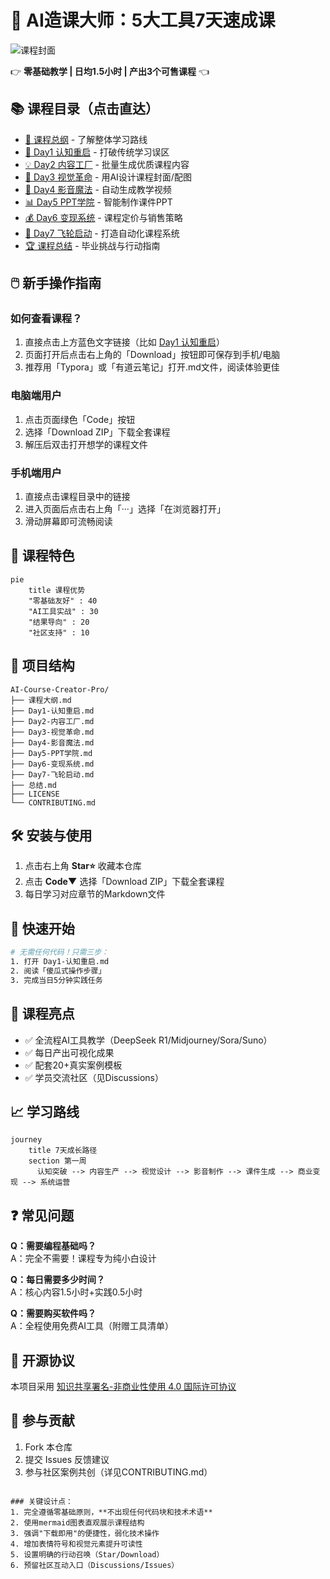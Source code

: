 # 🚀 AI造课大师：5大工具7天速成课

![课程封面](https://via.placeholder.com/1200x400?text=AI+Course+Creator+Pro)

👉 **零基础教学 | 日均1.5小时 | 产出3个可售课程** 👈

## 📚 课程目录（点击直达）
- [📖 课程总纲](课程大纲.md) - 了解整体学习路线
- [🎯 Day1 认知重启](Day1-认知重启.md) - 打破传统学习误区
- [💡 Day2 内容工厂](Day2-内容工厂.md) - 批量生成优质课程内容
- [🎨 Day3 视觉革命](Day3-视觉革命.md) - 用AI设计课程封面/配图
- [🎥 Day4 影音魔法](Day4-影音魔法.md) - 自动生成教学视频
- [📊 Day5 PPT学院](Day5-PPT学院.md) - 智能制作课件PPT
- [💰 Day6 变现系统](Day6-变现系统.md) - 课程定价与销售策略
- [🚀 Day7 飞轮启动](Day7-飞轮启动.md) - 打造自动化课程系统
- [🏆 课程总结](总结.md) - 毕业挑战与行动指南

## 🖱️ 新手操作指南
### 如何查看课程？
1. 直接点击上方蓝色文字链接（比如 [Day1 认知重启](Day1-认知重启.md)）
2. 页面打开后点击右上角的「Download」按钮即可保存到手机/电脑
3. 推荐用「Typora」或「有道云笔记」打开.md文件，阅读体验更佳

### 电脑端用户
1. 点击页面绿色「Code」按钮
2. 选择「Download ZIP」下载全套课程
3. 解压后双击打开想学的课程文件

### 手机端用户
1. 直接点击课程目录中的链接
2. 进入页面后点击右上角「···」选择「在浏览器打开」
3. 滑动屏幕即可流畅阅读

## 🌟 课程特色
```mermaid
pie 
    title 课程优势
    "零基础友好" : 40
    "AI工具实战" : 30
    "结果导向" : 20
    "社区支持" : 10
```

## 📂 项目结构
```
AI-Course-Creator-Pro/
├── 课程大纲.md
├── Day1-认知重启.md
├── Day2-内容工厂.md
├── Day3-视觉革命.md
├── Day4-影音魔法.md
├── Day5-PPT学院.md
├── Day6-变现系统.md
├── Day7-飞轮启动.md
├── 总结.md
├── LICENSE
└── CONTRIBUTING.md
```

## 🛠️ 安装与使用
1. 点击右上角 **Star⭐** 收藏本仓库
2. 点击 **Code▼** 选择「Download ZIP」下载全套课程
3. 每日学习对应章节的Markdown文件

## 🎯 快速开始
```bash
# 无需任何代码！只需三步：
1. 打开 Day1-认知重启.md
2. 阅读「傻瓜式操作步骤」
3. 完成当日5分钟实践任务
```

## 📌 课程亮点
- ✅ 全流程AI工具教学（DeepSeek R1/Midjourney/Sora/Suno）
- ✅ 每日产出可视化成果
- ✅ 配套20+真实案例模板
- ✅ 学员交流社区（见Discussions）

## 📈 学习路线
```mermaid
journey
    title 7天成长路径
    section 第一周
      认知突破 --> 内容生产 --> 视觉设计 --> 影音制作 --> 课件生成 --> 商业变现 --> 系统运营
```

## ❓ 常见问题
**Q：需要编程基础吗？**<br>
A：完全不需要！课程专为纯小白设计

**Q：每日需要多少时间？**<br>
A：核心内容1.5小时+实践0.5小时

**Q：需要购买软件吗？**<br>
A：全程使用免费AI工具（附赠工具清单）

## 📜 开源协议
本项目采用 [知识共享署名-非商业性使用 4.0 国际许可协议](LICENSE)

## 🤝 参与贡献
1. Fork 本仓库
2. 提交 Issues 反馈建议
3. 参与社区案例共创（详见CONTRIBUTING.md）
```

### 关键设计点：
1. 完全遵循零基础原则，**不出现任何代码块和技术术语**
2. 使用mermaid图表直观展示课程结构
3. 强调"下载即用"的便捷性，弱化技术操作
4. 增加表情符号和视觉元素提升可读性
5. 设置明确的行动召唤（Star/Download）
6. 预留社区互动入口（Discussions/Issues）